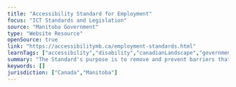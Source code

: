 ```yaml
---
title: "Accessibility Standard for Employment"
focus: "ICT Standards and Legislation"
source: "Manitoba Government"
type: "Website Resource"
openSource: true
link: "https://accessibilitymb.ca/employment-standards.html"
learnTags: ["accessibility","disability","canadianLandscape","government","ict","regulation"]
summary: "The Standard's purpose is to remove and prevent barriers that affect current and potential members of Manitoba’s labour force."
keywords: []
jurisdiction: ["Canada","Manitoba"]
---
```

